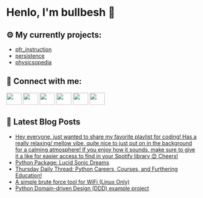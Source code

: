 # Henlo, I'm bullbesh 👋

## ⚙️ My currently projects:
- [pfr_instruction](https://github.com/bullbesh/pfr_instruction)
- [persistence](https://github.com/bullbesh/persistence)
- [physicsopedia](https://github.com/bullbesh/physicsopedia)

## 🔎 Connect with me:
[<img height="32" width="40" src="https://cdn.jsdelivr.net/npm/simple-icons@v5/icons/telegram.svg" />](https://t.me/bullbesh)
[<img height="32" width="40" src="https://cdn.jsdelivr.net/npm/simple-icons@v5/icons/vk.svg" />](https://vk.com/bullbesh)
[<img height="32" width="40" src="https://cdn.jsdelivr.net/npm/simple-icons@v5/icons/twitter.svg" />](https://twitter.com/bullbesh1)
[<img height="32" width="40" src="https://cdn.jsdelivr.net/npm/simple-icons@v5/icons/instagram.svg" />](https://www.instagram.com/bullbesh)
[<img height="32" width="40" src="https://cdn.jsdelivr.net/npm/simple-icons@v5/icons/reddit.svg" />](https://www.reddit.com/user/bullbesh)
[<img height="32" width="40" src="https://cdn.jsdelivr.net/npm/simple-icons@v5/icons/youtube.svg" />](https://www.youtube.com/channel/UCtfjRs6uzgq5mfm8S06WTcg)

## 📕 Latest Blog Posts
<!-- BLOG-POST-LIST:START -->
- [Hey everyone, just wanted to share my favorite playlist for coding! Has a really relaxing/ mellow vibe, quite nice to just put on in the background for a calming atmosphere! If you enjoy how it sounds, make sure to give it a like for easier access to find in your Spotify library 😊 Cheers!](https://www.reddit.com/r/Python/comments/qm8sr5/hey_everyone_just_wanted_to_share_my_favorite/)
- [Python Package: Lucid Sonic Dreams](https://www.reddit.com/r/Python/comments/qm8nnj/python_package_lucid_sonic_dreams/)
- [Thursday Daily Thread: Python Careers, Courses, and Furthering Education!](https://www.reddit.com/r/Python/comments/qm7wmt/thursday_daily_thread_python_careers_courses_and/)
- [A simple brute force tool for WiFi (Linux Only)](https://www.reddit.com/r/Python/comments/qm72x6/a_simple_brute_force_tool_for_wifi_linux_only/)
- [Python Domain-driven Design (DDD) example project](https://www.reddit.com/r/Python/comments/qm436h/python_domaindriven_design_ddd_example_project/)
<!-- BLOG-POST-LIST:END -->
